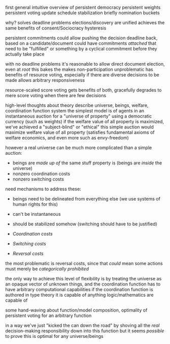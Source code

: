 first general intuitive overview of persistent democracy
persistent weights
persistent voting
update schedule
stabilization
briefly nomination buckets

why?
solves deadline problems
elections/discovery are unified
achieves the same benefits of consent/Sociocracy
hysteresis

persistent commitments could allow pushing the decision deadline back, based on
a candidate/document could have commitments *attached* that need to be "fulfilled" or something by a cyclical commitment before they actually take place

with no deadline problems it's reasonable to allow direct document election, even at *root*
this bakes the
makes non-participation unproblematic
has benefits of resource voting, especially if there are diverse decisions to be made
allows arbitrary responsiveness


resource-scaled score voting gets benefits of both, gracefully degrades to mere score voting when there are few decisions



high-level thoughts about theory
describe universe, beings, welfare, coordination function system
the simplest model is of agents in an instantaneous auction for a "universe of property" using a democratic currency (such as weights)
if the welfare value of all property is maximized, we've achieved a "subject-blind" or "ethical"
this simple auction would maximize welfare value of all property (satisfies fundamental axioms of welfare economics, and even more such as envy-freedom)

however a real universe can be much more complicated than a simple auction:
- beings are *made up of* the same stuff property is (beings are *inside* the universe)
- nonzero coordination costs
- nonzero switching costs

need mechanisms to address these:
- beings need to be delineated from everything else (we use systems of human rights for this)
- can't be instantaneous
- should be stabilized somehow (switching should have to be justified)

- *Coordination costs*
- *Switching costs*
- *Reversal costs*

the most problematic is reversal costs, since that *could* mean some actions must merely be *categorically prohibited*

the only way to achieve this level of flexibility is by treating the universe as an opaque vector of unknown things, and the coordination function has to have arbitrary computational capabilities
if the coordination function is authored in type theory it is capable of anything logic/mathematics are capable of

some hand-waving about function/model composition, optimality of persistent voting for an arbitrary function

in a way we've just "kicked the can down the road" by shoving all the *real* decision-making responsibility down into this function
but it seems *possible* to prove this is optimal for any universe/beings
